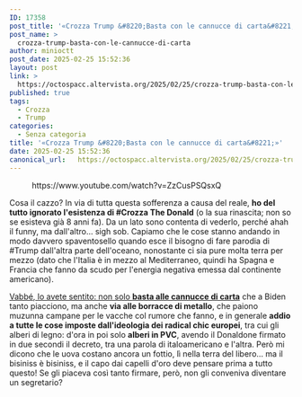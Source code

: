 ```yaml
---
ID: 17358
post_title: '«Crozza Trump &#8220;Basta con le cannucce di carta&#8221;»'
post_name: >
  crozza-trump-basta-con-le-cannucce-di-carta
author: minioctt
post_date: 2025-02-25 15:52:36
layout: post
link: >
  https://octospacc.altervista.org/2025/02/25/crozza-trump-basta-con-le-cannucce-di-carta/
published: true
tags:
  - Crozza
  - Trump
categories:
  - Senza categoria
title: '«Crozza Trump &#8220;Basta con le cannucce di carta&#8221;»'
date: 2025-02-25 15:52:36
canonical_url:   https://octospacc.altervista.org/2025/02/25/crozza-trump-basta-con-le-cannucce-di-carta/
---
```

<!-- wp:embed {"url":"https://www.youtube.com/watch?v=ZzCusPSQsxQ","type":"video","providerNameSlug":"youtube","responsive":true,"className":"wp-embed-aspect-16-9 wp-has-aspect-ratio"} -->
<figure class="wp-block-embed is-type-video is-provider-youtube wp-block-embed-youtube wp-embed-aspect-16-9 wp-has-aspect-ratio"><div class="wp-block-embed__wrapper">
https://www.youtube.com/watch?v=ZzCusPSQsxQ
</div></figure>
<!-- /wp:embed -->

<!-- wp:paragraph -->
<p></p>
<!-- /wp:paragraph -->

<!-- wp:paragraph -->
<p>Cosa il cazzo? In via di tutta questa sofferenza a causa del reale, <strong>ho del tutto ignorato l'esistenza di #Crozza The Donald</strong> (o la sua rinascita; non so se esisteva già 8 anni fa). Da un lato sono contenta di vederlo, perché ahah il funny, ma dall'altro... sigh sob. Capiamo che le cose stanno andando in modo davvero spaventosello quando esce il bisogno di fare parodia di #Trump dall'altra parte dell'oceano, nonostante ci sia pure molta terra per mezzo (dato che l'Italia è in mezzo al Mediterraneo, quindi ha Spagna e Francia che fanno da scudo per l'energia negativa emessa dal continente americano).</p>
<!-- /wp:paragraph -->

<!-- wp:paragraph -->
<p><a href="https://www.youtube.com/watch?v=ZzCusPSQsxQ">Vabbé, lo avete sentito: non solo <strong>basta alle cannucce di carta</strong></a> che a Biden tanto piacciono, ma anche <strong>via alle borracce di metallo</strong>, che paiono muzunna campane per le vacche col rumore che fanno, e in generale <strong>addio a tutte le cose imposte dall'ideologia dei radical chic europei</strong>, tra cui gli alberi di legno: d'ora in poi solo <strong>alberi in PVC</strong>, avendo il Donaldone firmato in due secondi il decreto, tra una parola di italoamericano e l'altra. Però mi dicono che le uova costano ancora un fottio, lì nella terra del libero... ma il bisiniss è bisiniss, e il capo dai capelli d'oro deve pensare prima a tutto questo! Se gli piaceva così tanto firmare, però, non gli conveniva diventare un segretario?</p>
<!-- /wp:paragraph -->